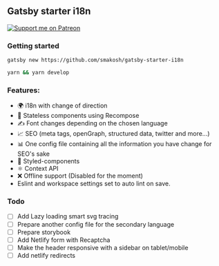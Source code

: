 ## Gatsby starter i18n

[![Support me on Patreon](https://c5.patreon.com/external/logo/become_a_patron_button.png)](https://www.patreon.com/smakosh)

### Getting started

```bash
gatsby new https://github.com/smakosh/gatsby-starter-i18n

yarn && yarn develop
```

### Features:

- 🌍 i18n with change of direction
- 🚀 Stateless components using Recompose
- ✍️ Font changes depending on the chosen language
- 📈 SEO (meta tags, openGraph, structured data, twitter and more...)
- 📊 One config file containing all the information you have change for SEO's sake
- 💅 Styled-components
- ⚛️ Context API
- ❌ Offline support (Disabled for the moment)
- Eslint and workspace settings set to auto lint on save.

### Todo

- [ ] Add Lazy loading smart svg tracing
- [ ] Prepare another config file for the secondary language
- [ ] Prepare storybook
- [ ] Add Netlify form with Recaptcha
- [ ] Make the header responsive with a sidebar on tablet/mobile
- [ ] Add netlify redirects
